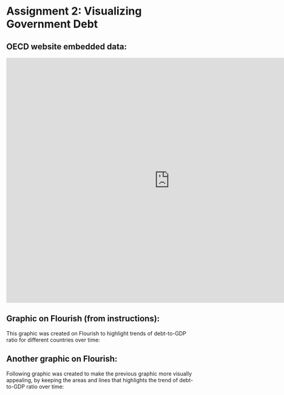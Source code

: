 # Assignment 2: Visualizing Government Debt

## OECD website embedded data:

<iframe src="https://data.oecd.org/chart/6Okw" width="860" height="645" style="border: 0" mozallowfullscreen="true" webkitallowfullscreen="true" allowfullscreen="true"><a href="https://data.oecd.org/chart/6Okw" target="_blank">OECD Chart: General government debt, Total, % of GDP, Annual, 2021</a></iframe>

## Graphic on Flourish (from instructions):
This graphic was created on Flourish to highlight trends of debt-to-GDP ratio for different countries over time:

<div class="flourish-embed flourish-chart" data-src="visualisation/11162735"><script src="https://public.flourish.studio/resources/embed.js"></script></div>

## Another graphic on Flourish:
Following graphic was created to make the previous graphic more visually appealing, by keeping the areas and lines that highlights the trend of debt-to-GDP ratio over time:

<div class="flourish-embed flourish-chart" data-src="visualisation/11164217"><script src="https://public.flourish.studio/resources/embed.js"></script></div>
